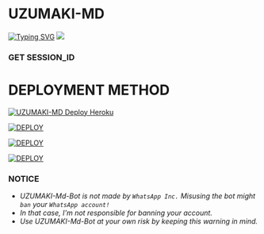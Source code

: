    # UZUMAKI-MD
 <a href="https://git.io/typing-svg"><img src="https://readme-typing-svg.demolab.com?font=EB+Garamond&weight=800&size=28&duration=4000&pause=1000&random=false&width=435&lines=+_______UZUMAKI-MD_____;simple+whatsapp+BOT;BY+VIP ANONYMOUS;REALESE+DATE+27%2F9%2F2024." alt="Typing SVG" /></a>
 <img src="https://i.pinimg.com/564x/79/76/a1/7976a17a34156be847621a065d82d7a9.jpg"/>
 </a>
</p>

### GET SESSION_ID 
<left>


# DEPLOYMENT METHOD
<a href="https://heroku.com/deploy?template=https://github.com/young-manno/UZUMAKI-MD"><img title="UZUMAKI-MD Deploy Heroku" src="https://img.shields.io/badge/DEPLOY HEROKU-h?color=yellow&style=for-the-badge&logo=heroku"></a> 

<a href='https://repl.it/github.com/young-manno/UZUMAKI-MD' target="_blank"><img alt='DEPLOY' src='https://img.shields.io/badge/-DEPLOY REPLIT-blue?style=for-the-badge&logo=replit&logoColor=white'/></a>

<a href='https://dashboard.render.com' target="_blank"><img alt='DEPLOY' src='https://img.shields.io/badge/DEPLOY RENDER -h?color=yellow&style=for-the-badge&logo=render'/></a>

<a href='https://www.koyeb.com' target="_blank"><img alt='DEPLOY' src='https://img.shields.io/badge/DEPLOY KEYOB -h?color=yellow&style=for-the-badge&logo=koyeb'/></a>

### NOTICE
- *UZUMAKI-Md-Bot is not made by `WhatsApp Inc.`  Misusing the bot might `ban` your `WhatsApp account!`*
- *In that case, I'm not responsible for banning your account.*
- *Use UZUMAKI-Md-Bot at your own risk by keeping this warning in mind.*

